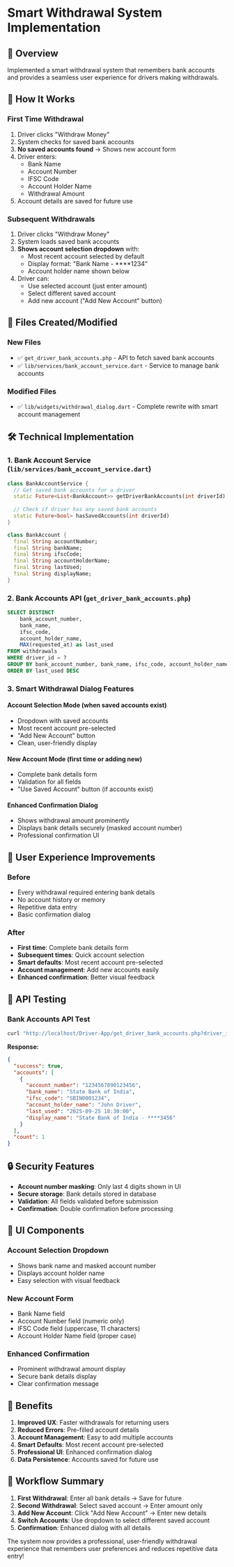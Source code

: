 # Smart Withdrawal System Implementation

## 🎯 **Overview**

Implemented a smart withdrawal system that remembers bank accounts and provides a seamless user experience for drivers making withdrawals.

## 🔄 **How It Works**

### **First Time Withdrawal**
1. Driver clicks "Withdraw Money"
2. System checks for saved bank accounts
3. **No saved accounts found** → Shows new account form
4. Driver enters:
   - Bank Name
   - Account Number
   - IFSC Code
   - Account Holder Name
   - Withdrawal Amount
5. Account details are saved for future use

### **Subsequent Withdrawals**
1. Driver clicks "Withdraw Money"
2. System loads saved bank accounts
3. **Shows account selection dropdown** with:
   - Most recent account selected by default
   - Display format: "Bank Name - ****1234"
   - Account holder name shown below
4. Driver can:
   - Use selected account (just enter amount)
   - Select different saved account
   - Add new account ("Add New Account" button)

## 📁 **Files Created/Modified**

### **New Files**
- ✅ `get_driver_bank_accounts.php` - API to fetch saved bank accounts
- ✅ `lib/services/bank_account_service.dart` - Service to manage bank accounts

### **Modified Files**
- ✅ `lib/widgets/withdrawal_dialog.dart` - Complete rewrite with smart account management

## 🛠 **Technical Implementation**

### **1. Bank Account Service (`lib/services/bank_account_service.dart`)**
```dart
class BankAccountService {
  // Get saved bank accounts for a driver
  static Future<List<BankAccount>> getDriverBankAccounts(int driverId)
  
  // Check if driver has any saved bank accounts
  static Future<bool> hasSavedAccounts(int driverId)
}

class BankAccount {
  final String accountNumber;
  final String bankName;
  final String ifscCode;
  final String accountHolderName;
  final String lastUsed;
  final String displayName;
}
```

### **2. Bank Accounts API (`get_driver_bank_accounts.php`)**
```sql
SELECT DISTINCT
    bank_account_number,
    bank_name,
    ifsc_code,
    account_holder_name,
    MAX(requested_at) as last_used
FROM withdrawals 
WHERE driver_id = ? 
GROUP BY bank_account_number, bank_name, ifsc_code, account_holder_name
ORDER BY last_used DESC
```

### **3. Smart Withdrawal Dialog Features**

#### **Account Selection Mode** (when saved accounts exist)
- Dropdown with saved accounts
- Most recent account pre-selected
- "Add New Account" button
- Clean, user-friendly display

#### **New Account Mode** (first time or adding new)
- Complete bank details form
- Validation for all fields
- "Use Saved Account" button (if accounts exist)

#### **Enhanced Confirmation Dialog**
- Shows withdrawal amount prominently
- Displays bank details securely (masked account number)
- Professional confirmation UI

## 🎨 **User Experience Improvements**

### **Before**
- Every withdrawal required entering bank details
- No account history or memory
- Repetitive data entry
- Basic confirmation dialog

### **After**
- **First time**: Complete bank details form
- **Subsequent times**: Quick account selection
- **Smart defaults**: Most recent account pre-selected
- **Account management**: Add new accounts easily
- **Enhanced confirmation**: Better visual feedback

## 🧪 **API Testing**

### **Bank Accounts API Test**
```bash
curl "http://localhost/Driver-App/get_driver_bank_accounts.php?driver_id=1"
```

**Response:**
```json
{
  "success": true,
  "accounts": [
    {
      "account_number": "1234567890123456",
      "bank_name": "State Bank of India",
      "ifsc_code": "SBIN0001234",
      "account_holder_name": "John Driver",
      "last_used": "2025-09-25 18:30:00",
      "display_name": "State Bank of India - ****3456"
    }
  ],
  "count": 1
}
```

## 🔒 **Security Features**

- **Account number masking**: Only last 4 digits shown in UI
- **Secure storage**: Bank details stored in database
- **Validation**: All fields validated before submission
- **Confirmation**: Double confirmation before processing

## 📱 **UI Components**

### **Account Selection Dropdown**
- Shows bank name and masked account number
- Displays account holder name
- Easy selection with visual feedback

### **New Account Form**
- Bank Name field
- Account Number field (numeric only)
- IFSC Code field (uppercase, 11 characters)
- Account Holder Name field (proper case)

### **Enhanced Confirmation**
- Prominent withdrawal amount display
- Secure bank details display
- Clear confirmation message

## 🚀 **Benefits**

1. **Improved UX**: Faster withdrawals for returning users
2. **Reduced Errors**: Pre-filled account details
3. **Account Management**: Easy to add multiple accounts
4. **Smart Defaults**: Most recent account pre-selected
5. **Professional UI**: Enhanced confirmation dialog
6. **Data Persistence**: Accounts saved for future use

## 🔄 **Workflow Summary**

1. **First Withdrawal**: Enter all bank details → Save for future
2. **Second Withdrawal**: Select saved account → Enter amount only
3. **Add New Account**: Click "Add New Account" → Enter new details
4. **Switch Accounts**: Use dropdown to select different saved account
5. **Confirmation**: Enhanced dialog with all details

The system now provides a professional, user-friendly withdrawal experience that remembers user preferences and reduces repetitive data entry!
